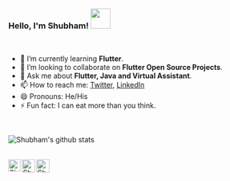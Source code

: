 ### Hello, I'm Shubham!&nbsp;<img src = "https://github.com/TheDudeThatCode/TheDudeThatCode/blob/master/Assets/wave.gif" width="40px">
<br>


- 🌱 I’m currently learning <B>Flutter</B>.
- 👯 I’m looking to collaborate on <B>Flutter Open Source Projects</B>.
- 💬 Ask me about <B>Flutter, Java and Virtual Assistant</B>.
- 📫 How to reach me: [Twitter](https://twitter.com/shubhkk07), [LinkedIn](https://www.linkedin.com/in/shubhkk07/)
- 😄 Pronouns: He/His
- ⚡ Fun fact: I can eat more than you think.

<br>

![Shubham's github stats](https://github-readme-stats.vercel.app/api?username=shubhkk07&show_icons=true&hide_border=true)

<br>

<a href="https://in.linkedin.com/in/shubhkk07">
    <img align="left" alt="Shubham | Linkedin" width="24px" src="https://github.com/TheDudeThatCode/TheDudeThatCode/blob/master/Assets/Linkedin.svg" />
  </a>
  <a href="https://twitter.com/shubhkk07">
    <img align="left" alt="Shubham | Twitter" width="26px" src="https://github.com/TheDudeThatCode/TheDudeThatCode/blob/master/Assets/Twitter.svg" />
  </a>
  <a href="mailto:shubhkk07@gmail.com">
    <img align="left" alt="Shubham | Gmail" width="26px" src="https://github.com/TheDudeThatCode/TheDudeThatCode/blob/master/Assets/Gmail.svg" />
  </a>
